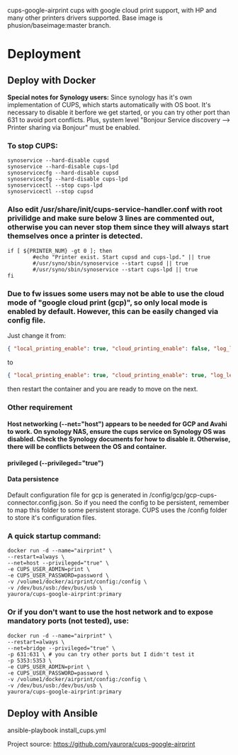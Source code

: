 cups-google-airprint
cups with google cloud print support, with HP and many other printers drivers supported. 
Base image is phusion/baseimage:master branch.

# Deployment

## Deploy with Docker
**Special notes for Synology users:**
Since synology has it's own implementation of CUPS, which starts automatically with OS boot. It's necessary to disable it berfore we get started, or you can try other port than 631 to avoid port conflicts. Plus, system level "Bonjour Service discovery --> Printer sharing via Bonjour" must be enabled.

### To stop CUPS:
```shell
synoservice --hard-disable cupsd
synoservice --hard-disable cups-lpd
synoservicecfg --hard-disable cupsd
synoservicecfg --hard-disable cups-lpd
synoservicectl --stop cups-lpd
synoservicectl --stop cupsd
```

### Also edit /usr/share/init/cups-service-handler.conf with root privilidge and make sure below 3 lines are commented out, otherwise you can never stop them since they will always start themselves once a printer is detected.
```shell
if [ ${PRINTER_NUM} -gt 0 ]; then
        #echo "Printer exist. Start cupsd and cups-lpd." || true
        #/usr/syno/sbin/synoservice --start cupsd || true
        #/usr/syno/sbin/synoservice --start cups-lpd || true
fi
```

### Due to fw issues some users may not be able to use the cloud mode of "google cloud print (gcp)", so only local mode is enabled by default. However, this can be easily changed via config file.


Just change it from:
```json
{ "local_printing_enable": true, "cloud_printing_enable": false, "log_level": "INFO", "log_file_name": "/tmp/cloud-print-connector" }
```
to
```json
{ "local_printing_enable": true, "cloud_printing_enable": true, "log_level": "INFO", "log_file_name": "/tmp/cloud-print-connector" }
```
then restart the container and you are ready to move on the next.

### Other requirement
#### Host networking (--net="host") appears to be needed for GCP and Avahi to work. On synology NAS, ensure the cups service on Synology OS was disabled. Check the Synology documents for how to disable it. Otherwise, there will be conflicts between the OS and container.

#### privileged (--privileged="true")

#### Data persistence
Default configuration file for gcp is generated in /config/gcp/gcp-cups-connector.config.json. So if you need the config to be persistent, remember to map this folder to some persistent storage.
CUPS uses the /config folder to store it's configuration files.

### A quick startup command: 
```shell
docker run -d --name="airprint" \
--restart=always \
--net=host --privileged="true" \
-e CUPS_USER_ADMIN=print \
-e CUPS_USER_PASSWORD=password \
-v /volume1/docker/airprint/config:/config \
-v /dev/bus/usb:/dev/bus/usb \
yaurora/cups-google-airprint:primary
```


### Or if you don't want to use the host network and to expose mandatory ports (not tested), use:

```shell
docker run -d --name="airprint" \
--restart=always \
--net=bridge --privileged="true" \
-p 631:631 \ # you can try other ports but I didn't test it
-p 5353:5353 \
-e CUPS_USER_ADMIN=print \
-e CUPS_USER_PASSWORD=password \
-v /volume1/docker/airprint/config:/config \
-v /dev/bus/usb:/dev/bus/usb \
yaurora/cups-google-airprint:primary
```

## Deploy with Ansible
ansible-playbook install_cups.yml 

Project source: https://github.com/yaurora/cups-google-airprint
